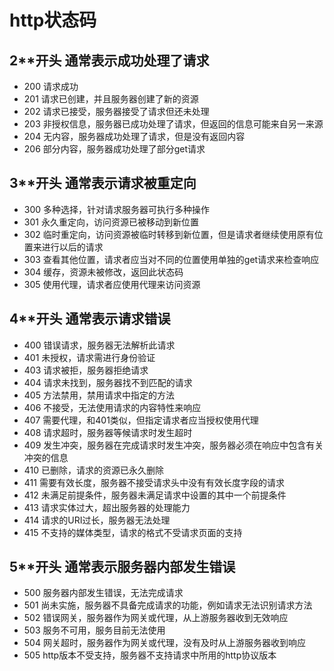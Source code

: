 # http状态码

## 2**开头 通常表示成功处理了请求

- 200 请求成功
- 201 请求已创建，并且服务器创建了新的资源
- 202 请求已接受，服务器接受了请求但还未处理
- 203 非授权信息，服务器已成功处理了请求，但返回的信息可能来自另一来源
- 204 无内容，服务器成功处理了请求，但是没有返回内容
- 206 部分内容，服务器成功处理了部分get请求

## 3**开头 通常表示请求被重定向

- 300 多种选择，针对请求服务器可执行多种操作
- 301 永久重定向，访问资源已被移动到新位置
- 302 临时重定向，访问资源被临时转移到新位置，但是请求者继续使用原有位置来进行以后的请求
- 303 查看其他位置，请求者应当对不同的位置使用单独的get请求来检查响应
- 304 缓存，资源未被修改，返回此状态码
- 305 使用代理，请求者应使用代理来访问资源

## 4**开头 通常表示请求错误

- 400 错误请求，服务器无法解析此请求
- 401 未授权，请求需进行身份验证
- 403 请求被拒，服务器拒绝请求
- 404 请求未找到，服务器找不到匹配的请求
- 405 方法禁用，禁用请求中指定的方法
- 406 不接受，无法使用请求的内容特性来响应
- 407 需要代理，和401类似，但指定请求者应当授权使用代理
- 408 请求超时，服务器等候请求时发生超时
- 409 发生冲突，服务器在完成请求时发生冲突，服务器必须在响应中包含有关冲突的信息
- 410 已删除，请求的资源已永久删除
- 411 需要有效长度，服务器不接受请求头中没有有效长度字段的请求
- 412 未满足前提条件，服务器未满足请求中设置的其中一个前提条件
- 413 请求实体过大，超出服务器的处理能力
- 414 请求的URI过长，服务器无法处理
- 415 不支持的媒体类型，请求的格式不受请求页面的支持

## 5**开头 通常表示服务器内部发生错误

- 500 服务器内部发生错误，无法完成请求
- 501 尚未实施，服务器不具备完成请求的功能，例如请求无法识别请求方法
- 502 错误网关，服务器作为网关或代理，从上游服务器收到无效响应
- 503 服务不可用，服务目前无法使用
- 504 网关超时，服务器作为网关或代理，没有及时从上游服务器收到响应
- 505 http版本不受支持，服务器不支持请求中所用的http协议版本
